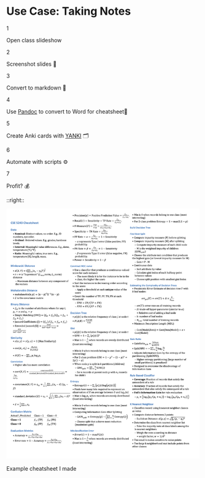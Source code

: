 # Use Case: Taking Notes

<div class="grid grid-cols-2 gap-x-4 gap-y-2 mt-3">
  <div v-click class="flex items-center space-x-1.5 p-1 rounded-md bg-gradient-to-r from-blue-500/10 to-purple-500/10 border border-blue-500/30 transform transition-all duration-300 hover:scale-102">
    <div class="flex-shrink-0 w-5 h-5 flex items-center justify-center rounded-full bg-blue-500/20 text-blue-400 text-xs font-bold">1</div>
    <p class="text-sm">Open class slideshow</p>
  </div>
  
  <div v-click class="flex items-center space-x-1.5 p-1 rounded-md bg-gradient-to-r from-blue-500/10 to-purple-500/10 border border-blue-500/30 transform transition-all duration-300 hover:scale-102">
    <div class="flex-shrink-0 w-5 h-5 flex items-center justify-center rounded-full bg-blue-500/20 text-blue-400 text-xs font-bold">2</div>
    <p class="text-sm">Screenshot slides <span class="text-blue-400">📸</span></p>
  </div>
  
  <div v-click class="flex items-center space-x-1.5 p-1 rounded-md bg-gradient-to-r from-blue-500/10 to-purple-500/10 border border-blue-500/30 transform transition-all duration-300 hover:scale-102">
    <div class="flex-shrink-0 w-5 h-5 flex items-center justify-center rounded-full bg-blue-500/20 text-blue-400 text-xs font-bold">3</div>
    <p class="text-sm">Convert to markdown <span class="text-green-400">📝</span></p>
  </div>
  
  <div v-click class="flex items-center space-x-1.5 p-1 rounded-md bg-gradient-to-r from-blue-500/10 to-purple-500/10 border border-blue-500/30 transform transition-all duration-300 hover:scale-102">
    <div class="flex-shrink-0 w-5 h-5 flex items-center justify-center rounded-full bg-blue-500/20 text-blue-400 text-xs font-bold">4</div>
    <p class="text-sm">Use <a href="https://pandoc.org/" class="text-blue-400 hover:underline">Pandoc</a> to convert to Word for cheatsheet<span class="text-purple-400">🔄</span></p>
  </div>
  
  <div v-click class="flex items-center space-x-1.5 p-1 rounded-md bg-gradient-to-r from-blue-500/10 to-purple-500/10 border border-blue-500/30 transform transition-all duration-300 hover:scale-102">
    <div class="flex-shrink-0 w-5 h-5 flex items-center justify-center rounded-full bg-blue-500/20 text-blue-400 text-xs font-bold">5</div>
    <p class="text-sm">Create Anki cards with <a href="https://github.com/kitschpatrol/yanki" class="text-blue-400 hover:underline">YANKI</a> <span class="text-amber-400">🗂️</span></p>
  </div>
  
  <div v-click class="flex items-center space-x-1.5 p-1 rounded-md bg-gradient-to-r from-blue-500/10 to-purple-500/10 border border-blue-500/30 transform transition-all duration-300 hover:scale-102">
    <div class="flex-shrink-0 w-5 h-5 flex items-center justify-center rounded-full bg-blue-500/20 text-blue-400 text-xs font-bold">6</div>
    <p class="text-sm">Automate with scripts <span class="text-green-400">⚙️</span></p>
  </div>
  
  <div v-click="7" class="col-span-2 flex items-center justify-center p-1 rounded-md bg-gradient-to-r from-yellow-500/10 to-amber-500/10 border border-yellow-500/30 transform transition-all duration-300 hover:scale-102 mt-1">
    <div class="flex-shrink-0 w-5 h-5 flex items-center justify-center rounded-full bg-yellow-500/20 text-yellow-400 text-xs font-bold">7</div>
    <p class="text-sm flex items-center ml-1.5">
      <span class="text-yellow-400 font-bold">Profit?</span>
      <span class="ml-1.5 text-yellow-400 text-base animate-bounce">💰</span>
    </p>
  </div>
</div>

::right::

<div 
  v-motion
  :initial="{ opacity: 0, y: 100 }"
  :enter="{ opacity: 1, y: 0, transition: { delay: 500, duration: 800 } }"
  class="relative mt-2 flex items-center justify-center"
>
  <div class="absolute inset-0 bg-gradient-to-r from-blue-500/30 to-purple-500/30 rounded-xl blur-xl"></div>
  <div class="relative bg-gray-900/50 backdrop-blur-sm p-3 rounded-xl border border-blue-400/30 shadow-xl max-w-[85%] mx-auto">
    <img src="/images/cheatsheet.png" alt="Example cheatsheet" class="w-9/10 rounded-lg shadow-md hover:shadow-lg transition-all duration-300 mx-auto" />
    <p class="text-xs text-gray-400 mt-1 text-center italic">Example cheatsheet I made</p>
  </div>
</div>
